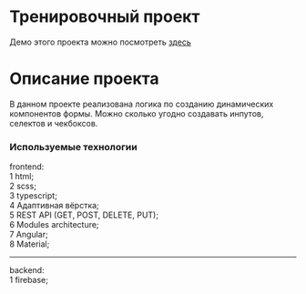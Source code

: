 # Тренировочный проект 
Демо этого проекта можно посмотреть [здесь](https://gregtstu.github.io/forms-hosting/)

# Описание проекта
В данном проекте реализована логика по созданию динамических компонентов формы. Можно сколько угодно создавать инпутов, селектов и чекбоксов.

### Используемые технологии

frontend:\
1 html;\
2 scss;\
3 typescript;\
4 Адаптивная вёрстка;\
5 REST API (GET, POST, DELETE, PUT);\
6 Modules architecture;\
7 Angular;\
8 Material;
***
backend:\
1 firebase;

